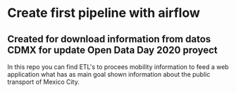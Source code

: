 # Create first pipeline with airflow

## Created for download information from datos CDMX for update Open Data Day 2020 proyect

In this repo you can find ETL's to procees mobility information to feed a web application what has as main goal shown information about the public transport of Mexico City.